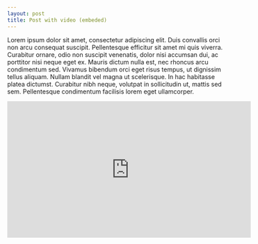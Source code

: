 ```yaml
---
layout: post
title: Post with video (embeded)
---
```



Lorem ipsum dolor sit amet, consectetur adipiscing elit. Duis convallis orci non arcu consequat suscipit. Pellentesque efficitur sit amet mi quis viverra. Curabitur ornare, odio non suscipit venenatis, dolor nisi accumsan dui, ac porttitor nisi neque eget ex. Mauris dictum nulla est, nec rhoncus arcu condimentum sed. Vivamus bibendum orci eget risus tempus, ut dignissim tellus aliquam. Nullam blandit vel magna ut scelerisque. In hac habitasse platea dictumst. Curabitur nibh neque, volutpat in sollicitudin ut, mattis sed sem. Pellentesque condimentum facilisis lorem eget ullamcorper.

<div align="center">
    <iframe width="560" height="315" src="https://www.youtube-nocookie.com/embed/_y36fG2Oba0" frameborder="0" allow="accelerometer; autoplay; encrypted-media; gyroscope; picture-in-picture" allowfullscreen></iframe>
</div>